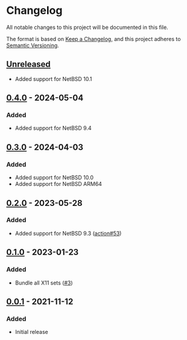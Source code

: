 # Changelog
All notable changes to this project will be documented in this file.

The format is based on [Keep a Changelog](https://keepachangelog.com/en/1.0.0/),
and this project adheres to [Semantic Versioning](https://semver.org/spec/v2.0.0.html).

## [Unreleased]
- Added support for NetBSD 10.1

## [0.4.0] - 2024-05-04
### Added
- Added support for NetBSD 9.4

## [0.3.0] - 2024-04-03
### Added
- Added support for NetBSD 10.0
- Added support for NetBSD ARM64

## [0.2.0] - 2023-05-28
### Added
- Added support for NetBSD 9.3 ([action#53](https://github.com/cross-platform-actions/action/issues/53))

## [0.1.0] - 2023-01-23
### Added
- Bundle all X11 sets ([#3](https://github.com/cross-platform-actions/netbsd-builder/issues/3))

## [0.0.1] - 2021-11-12
### Added
- Initial release

[Unreleased]: https://github.com/cross-platform-actions/netbsd-builder/compare/v0.4.0...HEAD

[0.4.0]: https://github.com/cross-platform-actions/netbsd-builder/compare/v0.3.0...v0.4.0
[0.3.0]: https://github.com/cross-platform-actions/netbsd-builder/compare/v0.2.0...v0.3.0
[0.2.0]: https://github.com/cross-platform-actions/netbsd-builder/compare/v0.1.0...v0.2.0
[0.1.0]: https://github.com/cross-platform-actions/netbsd-builder/compare/v0.0.1...v0.1.0
[0.0.1]: https://github.com/cross-platform-actions/netbsd-builder/releases/tag/v0.0.1
